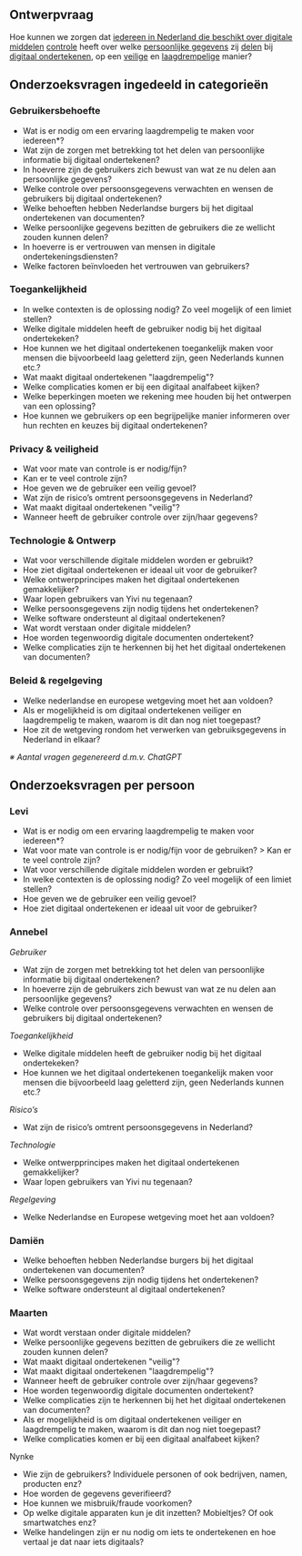 ## Ontwerpvraag
Hoe kunnen we zorgen dat <ins>iedereen in Nederland die beschikt over digitale middelen</ins> <ins>controle</ins> heeft over welke <ins>persoonlijke gegevens</ins> zij <ins>delen</ins> bij <ins>digitaal ondertekenen</ins>, op een <ins>veilige</ins> en <ins>laagdrempelige</ins> manier?


## Onderzoeksvragen ingedeeld in categorieën

### Gebruikersbehoefte
- Wat is er nodig om een ervaring laagdrempelig te maken voor iedereen*?
- Wat zijn de zorgen met betrekking tot het delen van persoonlijke informatie bij digitaal ondertekenen?
-	In hoeverre zijn de gebruikers zich bewust van wat ze nu delen aan persoonlijke gegevens?
-	Welke controle over persoonsgegevens verwachten en wensen de gebruikers bij digitaal ondertekenen?
-	Welke behoeften hebben Nederlandse burgers bij het digitaal ondertekenen van documenten?
-	Welke persoonlijke gegevens bezitten de gebruikers die ze wellicht zouden kunnen delen?
-	In hoeverre is er vertrouwen van mensen in digitale ondertekeningsdiensten?
-	Welke factoren beïnvloeden het vertrouwen van gebruikers?

### Toegankelijkheid
- In welke contexten is de oplossing nodig? Zo veel mogelijk of een limiet stellen?
- Welke digitale middelen heeft de gebruiker nodig bij het digitaal ondertekeken?
-	Hoe kunnen we het digitaal ondertekenen toegankelijk maken voor mensen die bijvoorbeeld laag geletterd zijn, geen Nederlands kunnen etc.?
-	Wat maakt digitaal ondertekenen "laagdrempelig"?
-	Welke complicaties komen er bij een digitaal analfabeet kijken?
-	Welke beperkingen moeten we rekening mee houden bij het ontwerpen van een oplossing?
-	Hoe kunnen we gebruikers op een begrijpelijke manier informeren over hun rechten en keuzes bij digitaal ondertekenen?

### Privacy & veiligheid
- Wat voor mate van controle is er nodig/fijn?
- Kan er te veel controle zijn?
- Hoe geven we de gebruiker een veilig gevoel?
-	Wat zijn de risico’s omtrent persoonsgegevens in Nederland?
-	Wat maakt digitaal ondertekenen "veilig"?
-	Wanneer heeft de gebruiker controle over zijn/haar gegevens?

### Technologie & Ontwerp
- Wat voor verschillende digitale middelen worden er gebruikt?
- Hoe ziet digitaal ondertekenen er ideaal uit voor de gebruiker?
- Welke ontwerpprincipes maken het digitaal ondertekenen gemakkelijker?
-	Waar lopen gebruikers van Yivi nu tegenaan?
-	Welke persoonsgegevens zijn nodig tijdens het ondertekenen?
-	Welke software ondersteunt al digitaal ondertekenen?
-	Wat wordt verstaan onder digitale middelen?
-	Hoe worden tegenwoordig digitale documenten ondertekent?
-	Welke complicaties zijn te herkennen bij het het digitaal ondertekenen van documenten?

### Beleid & regelgeving
-	Welke nederlandse en europese wetgeving moet het aan voldoen?
-	Als er mogelijkheid is om digitaal ondertekenen veiliger en laagdrempelig te maken, waarom is dit dan nog niet toegepast?
-	Hoe zit de wetgeving rondom het verwerken van gebruiksgegevens in Nederland in elkaar?

*&#8251; Aantal vragen gegenereerd d.m.v. ChatGPT*


## Onderzoeksvragen per persoon

### Levi
- Wat is er nodig om een ervaring laagdrempelig te maken voor iedereen*?
- Wat voor mate van controle is er nodig/fijn voor de gebruiken? > Kan er te veel controle zijn?
- Wat voor verschillende digitale middelen worden er gebruikt?
- In welke contexten is de oplossing nodig? Zo veel mogelijk of een limiet stellen?
- Hoe geven we de gebruiker een veilig gevoel?
- Hoe ziet digitaal ondertekenen er ideaal uit voor de gebruiker?

### Annebel
*Gebruiker*
-	Wat zijn de zorgen met betrekking tot het delen van persoonlijke informatie bij digitaal ondertekenen?
-	In hoeverre zijn de gebruikers zich bewust van wat ze nu delen aan persoonlijke gegevens?
-	Welke controle over persoonsgegevens verwachten en wensen de gebruikers bij digitaal ondertekenen?

*Toegankelijkheid*
-	Welke digitale middelen heeft de gebruiker nodig bij het digitaal ondertekeken?
-	Hoe kunnen we het digitaal ondertekenen toegankelijk maken voor mensen die bijvoorbeeld laag geletterd zijn, geen Nederlands kunnen etc.?

*Risico’s*
-	Wat zijn de risico’s omtrent persoonsgegevens in Nederland?


*Technologie*
-	Welke ontwerpprincipes maken het digitaal ondertekenen gemakkelijker?
-	Waar lopen gebruikers van Yivi nu tegenaan?


*Regelgeving*
-	Welke Nederlandse en Europese wetgeving moet het aan voldoen?

### Damiën
-	Welke behoeften hebben Nederlandse burgers bij het digitaal ondertekenen van documenten?
-	Welke persoonsgegevens zijn nodig tijdens het ondertekenen?
-	Welke software ondersteunt al digitaal ondertekenen?

### Maarten
- Wat wordt verstaan onder digitale middelen?
- Welke persoonlijke gegevens bezitten de gebruikers die ze wellicht zouden kunnen delen?
- Wat maakt digitaal ondertekenen "veilig"?
- Wat maakt digitaal ondertekenen "laagdrempelig"?
- Wanneer heeft de gebruiker controle over zijn/haar gegevens?
- Hoe worden tegenwoordig digitale documenten ondertekent?
- Welke complicaties zijn te herkennen bij het het digitaal ondertekenen van documenten?
- Als er mogelijkheid is om digitaal ondertekenen veiliger en laagdrempelig te maken, waarom is dit dan nog niet toegepast?
- Welke complicaties komen er bij een digitaal analfabeet kijken?

Nynke
- Wie zijn de gebruikers? Individuele personen of ook bedrijven, namen, producten enz?
- Hoe worden de gegevens geverifieerd?
- Hoe kunnen we misbruik/fraude voorkomen?
- Op welke digitale apparaten kun je dit inzetten? Mobieltjes? Of ook smartwatches enz?
- Welke handelingen zijn er nu nodig om iets te ondertekenen en hoe vertaal je dat naar iets digitaals?
